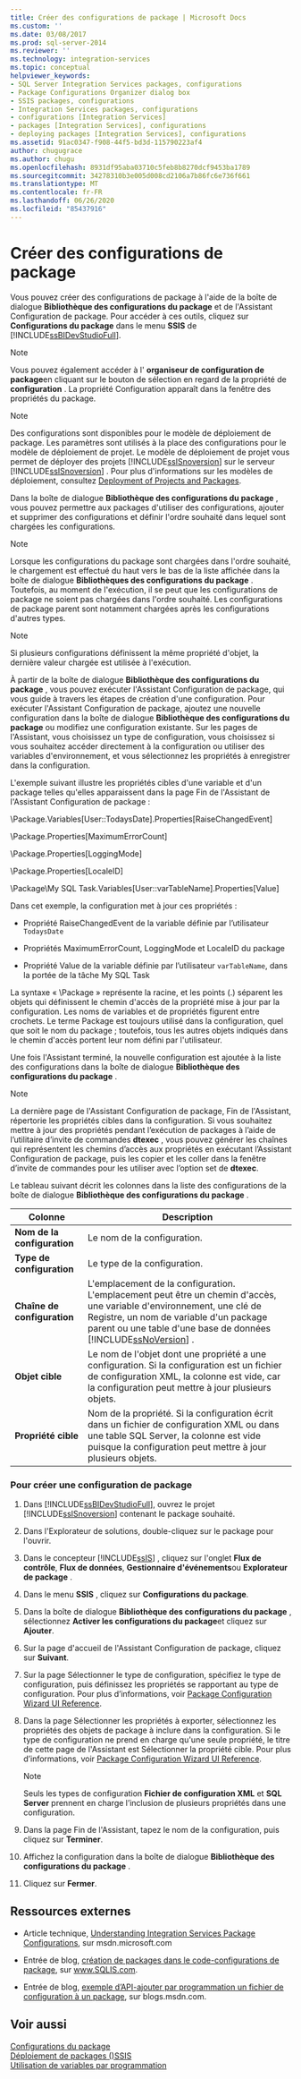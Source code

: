 ```yaml
---
title: Créer des configurations de package | Microsoft Docs
ms.custom: ''
ms.date: 03/08/2017
ms.prod: sql-server-2014
ms.reviewer: ''
ms.technology: integration-services
ms.topic: conceptual
helpviewer_keywords:
- SQL Server Integration Services packages, configurations
- Package Configurations Organizer dialog box
- SSIS packages, configurations
- Integration Services packages, configurations
- configurations [Integration Services]
- packages [Integration Services], configurations
- deploying packages [Integration Services], configurations
ms.assetid: 91ac0347-f908-44f5-bd3d-115790223af4
author: chugugrace
ms.author: chugu
ms.openlocfilehash: 8931df95aba03710c5feb8b8270dcf9453ba1789
ms.sourcegitcommit: 34278310b3e005d008cd2106a7b86fc6e736f661
ms.translationtype: MT
ms.contentlocale: fr-FR
ms.lasthandoff: 06/26/2020
ms.locfileid: "85437916"
---
```

# <a name="create-package-configurations"></a>Créer des configurations de package
  Vous pouvez créer des configurations de package à l'aide de la boîte de dialogue **Bibliothèque des configurations du package** et de l'Assistant Configuration de package. Pour accéder à ces outils, cliquez sur **Configurations du package** dans le menu **SSIS** de [!INCLUDE[ssBIDevStudioFull](../includes/ssbidevstudiofull-md.md)].  
  
> [!NOTE]  
>  Vous pouvez également accéder à l' **organiseur de configuration de package**en cliquant sur le bouton de sélection en regard de la propriété de **configuration** . La propriété Configuration apparaît dans la fenêtre des propriétés du package.  
  
> [!NOTE]  
>  Des configurations sont disponibles pour le modèle de déploiement de package. Les paramètres sont utilisés à la place des configurations pour le modèle de déploiement de projet. Le modèle de déploiement de projet vous permet de déployer des projets [!INCLUDE[ssISnoversion](../includes/ssisnoversion-md.md)] sur le serveur [!INCLUDE[ssISnoversion](../includes/ssisnoversion-md.md)] . Pour plus d'informations sur les modèles de déploiement, consultez [Deployment of Projects and Packages](packages/deploy-integration-services-ssis-projects-and-packages.md).  
  
 Dans la boîte de dialogue **Bibliothèque des configurations du package** , vous pouvez permettre aux packages d'utiliser des configurations, ajouter et supprimer des configurations et définir l'ordre souhaité dans lequel sont chargées les configurations.  
  
> [!NOTE]  
>  Lorsque les configurations du package sont chargées dans l'ordre souhaité, le chargement est effectué du haut vers le bas de la liste affichée dans la boîte de dialogue **Bibliothèques des configurations du package** . Toutefois, au moment de l'exécution, il se peut que les configurations de package ne soient pas chargées dans l'ordre souhaité. Les configurations de package parent sont notamment chargées après les configurations d'autres types.  
  
> [!NOTE]  
>  Si plusieurs configurations définissent la même propriété d'objet, la dernière valeur chargée est utilisée à l'exécution.  
  
 À partir de la boîte de dialogue **Bibliothèque des configurations du package** , vous pouvez exécuter l'Assistant Configuration de package, qui vous guide à travers les étapes de création d'une configuration. Pour exécuter l'Assistant Configuration de package, ajoutez une nouvelle configuration dans la boîte de dialogue **Bibliothèque des configurations du package** ou modifiez une configuration existante. Sur les pages de l'Assistant, vous choisissez un type de configuration, vous choisissez si vous souhaitez accéder directement à la configuration ou utiliser des variables d'environnement, et vous sélectionnez les propriétés à enregistrer dans la configuration.  
  
 L'exemple suivant illustre les propriétés cibles d'une variable et d'un package telles qu'elles apparaissent dans la page Fin de l'Assistant de l'Assistant Configuration de package :  
  
 \Package.Variables[User::TodaysDate].Properties[RaiseChangedEvent]  
  
 \Package.Properties[MaximumErrorCount]  
  
 \Package.Properties[LoggingMode]  
  
 \Package.Properties[LocaleID]  
  
 \Package\My SQL Task.Variables[User::varTableName].Properties[Value]  
  
 Dans cet exemple, la configuration met à jour ces propriétés :  
  
-   Propriété RaiseChangedEvent de la variable définie par l’utilisateur `TodaysDate`  
  
-   Propriétés MaximumErrorCount, LoggingMode et LocaleID du package  
  
-   Propriété Value de la variable définie par l’utilisateur `varTableName`, dans la portée de la tâche My SQL Task  
  
 La syntaxe « \Package » représente la racine, et les points (.) séparent les objets qui définissent le chemin d'accès de la propriété mise à jour par la configuration. Les noms de variables et de propriétés figurent entre crochets. Le terme Package est toujours utilisé dans la configuration, quel que soit le nom du package ; toutefois, tous les autres objets indiqués dans le chemin d'accès portent leur nom défini par l'utilisateur.  
  
 Une fois l'Assistant terminé, la nouvelle configuration est ajoutée à la liste des configurations dans la boîte de dialogue **Bibliothèque des configurations du package** .  
  
> [!NOTE]  
>  La dernière page de l'Assistant Configuration de package, Fin de l'Assistant, répertorie les propriétés cibles dans la configuration. Si vous souhaitez mettre à jour des propriétés pendant l’exécution de packages à l’aide de l’utilitaire d’invite de commandes **dtexec** , vous pouvez générer les chaînes qui représentent les chemins d’accès aux propriétés en exécutant l’Assistant Configuration de package, puis les copier et les coller dans la fenêtre d’invite de commandes pour les utiliser avec l’option set de **dtexec**.  
  
 Le tableau suivant décrit les colonnes dans la liste des configurations de la boîte de dialogue **Bibliothèque des configurations du package** .  
  
|Colonne|Description|  
|------------|-----------------|  
|**Nom de la configuration**|Le nom de la configuration.|  
|**Type de configuration**|Le type de la configuration.|  
|**Chaîne de configuration**|L'emplacement de la configuration. L'emplacement peut être un chemin d'accès, une variable d'environnement, une clé de Registre, un nom de variable d'un package parent ou une table d'une base de données [!INCLUDE[ssNoVersion](../includes/ssnoversion-md.md)] .|  
|**Objet cible**|Le nom de l'objet dont une propriété a une configuration. Si la configuration est un fichier de configuration XML, la colonne est vide, car la configuration peut mettre à jour plusieurs objets.|  
|**Propriété cible**|Nom de la propriété. Si la configuration écrit dans un fichier de configuration XML ou dans une table SQL Server, la colonne est vide puisque la configuration peut mettre à jour plusieurs objets.|  
  
### <a name="to-create-a-package-configuration"></a>Pour créer une configuration de package  
  
1.  Dans [!INCLUDE[ssBIDevStudioFull](../includes/ssbidevstudiofull-md.md)], ouvrez le projet [!INCLUDE[ssISnoversion](../includes/ssisnoversion-md.md)] contenant le package souhaité.  
  
2.  Dans l'Explorateur de solutions, double-cliquez sur le package pour l'ouvrir.  
  
3.  Dans le concepteur [!INCLUDE[ssIS](../includes/ssis-md.md)] , cliquez sur l'onglet **Flux de contrôle**, **Flux de données**, **Gestionnaire d'événements**ou **Explorateur de package** .  
  
4.  Dans le menu **SSIS** , cliquez sur **Configurations du package**.  
  
5.  Dans la boîte de dialogue **Bibliothèque des configurations du package** , sélectionnez **Activer les configurations du package**et cliquez sur **Ajouter**.  
  
6.  Sur la page d'accueil de l'Assistant Configuration de package, cliquez sur **Suivant**.  
  
7.  Sur la page Sélectionner le type de configuration, spécifiez le type de configuration, puis définissez les propriétés se rapportant au type de configuration. Pour plus d’informations, voir [Package Configuration Wizard UI Reference](../../2014/integration-services/package-configuration-wizard-ui-reference.md).  
  
8.  Dans la page Sélectionner les propriétés à exporter, sélectionnez les propriétés des objets de package à inclure dans la configuration. Si le type de configuration ne prend en charge qu'une seule propriété, le titre de cette page de l'Assistant est Sélectionner la propriété cible. Pour plus d’informations, voir [Package Configuration Wizard UI Reference](../../2014/integration-services/package-configuration-wizard-ui-reference.md).  
  
    > [!NOTE]  
    >  Seuls les types de configuration **Fichier de configuration XML** et **SQL Server** prennent en charge l’inclusion de plusieurs propriétés dans une configuration.  
  
9. Dans la page Fin de l'Assistant, tapez le nom de la configuration, puis cliquez sur **Terminer**.  
  
10. Affichez la configuration dans la boîte de dialogue **Bibliothèque des configurations du package** .  
  
11. Cliquez sur **Fermer**.  
  
## <a name="external-resources"></a>Ressources externes  
  
-   Article technique, [Understanding Integration Services Package Configurations](https://go.microsoft.com/fwlink/?LinkId=165643), sur msdn.microsoft.com  
  
-   Entrée de blog, [création de packages dans le code-configurations de package](https://go.microsoft.com/fwlink/?LinkId=217663), sur www.SQLIS.com.  
  
-   Entrée de blog, [exemple d’API-ajouter par programmation un fichier de configuration à un package](https://go.microsoft.com/fwlink/?LinkId=217664), sur blogs.msdn.com.  
  
## <a name="see-also"></a>Voir aussi  
 [Configurations du package](../../2014/integration-services/package-configurations.md)   
 [Déploiement de packages &#40;&#41;SSIS](packages/legacy-package-deployment-ssis.md)   
 [Utilisation de variables par programmation](building-packages-programmatically/working-with-variables-programmatically.md)  
  
  
